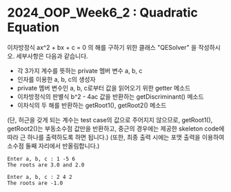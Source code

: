 # 2024_OOP_Week6_2 : Quadratic Equation

이차방정식 ax^2 + bx + c = 0 의 해를 구하기 위한 클래스 "QESolver" 을 작성하시오.
세부사항은 다음과 같습니다.
- 각 3가지 계수를 뜻하는 private 멤버 변수 a, b, c
- 인자를 이용한 a, b, c의 생성자
- private 멤버 변수인 a, b, c로부터 값을 읽어오기 위한 getter 메소드
- 이차방정식의 판별식 b^2 - 4ac 값을 반환하는 getDiscriminant() 메소드
- 이차식의 두 해를 반환하는 getRoot1(), getRoot2() 메소드

(단, 허근을 갖게 되는 계수는 test case의 값으로 주어지지 않으므로, getRoot1(), getRoot2()는 부동소수점 값만을 반환하고, 중근의 경우에는 제공한 skeleton code에 따라 근 하나를 출력하도록 하면 됩니다.)
(또한, 최종 출력 시에는 포맷 출력을 이용하여 소수점 둘째 자리에서 반올림합니다.)

```
Enter a, b, c : 1 -5 6
The roots are 3.0 and 2.0
```
```
Enter a, b, c : 2 4 2
The roots are -1.0
```

